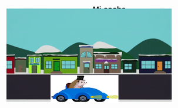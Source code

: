 <html>
	<head>
		<title>Mi coche - Gonzalez Aldays</title>
		<style type="text/css">
			* { margin: 0px auto; padding: 0px; }
			h1 { font:bold 1.5em arial; text-align: center; padding: 0.5em ; }
			#visor { position: absolute; top: 100px; left: 200px; width: 450px; 
         			height: 300px; overflow: hidden; }
			#fondouno { position: absolute; top: 0px; left: 0px; }
			#fondodos { position: absolute; top: 0px; left: 450px; }
			#micoche { position: absolute; top: 180px; left: 120px; }
		</style>
		<script type="text/javascript">
			window.onload = function() { //al cargarse la página ...
			fondo1=document.getElementById("fondouno"); //referencia al primer fondo.
			fondo2=document.getElementById("fondodos"); //referencia al segundo fondo
			pararmover=setInterval(mover,50); //iniciar primer temporizador: movimiento
			setInterval(repetir,2250); //iniciar segundo temporizador: repetición del ciclo. 
			}
			desplazar=0; //estado inicial del movimiento.
			function mover() { //temporizador 1: movimiento
         			desplazar-=10; //desplazar fondo1 -10px
         			desplazar2=desplazar+450; //desplazar fondo2 a la vez
         			posicion1=desplazar+"px"; //preparar para código CSS fondo1
         			posicion2=desplazar2+"px"; //preparar para código CSS fondo1
         			fondo1.style.left=posicion1; //cambiar posición fondo1 mediante CSS
         			fondo2.style.left=posicion2; //cambiar posición fondo2
         			}
			function repetir() { //temporizador 2: repetir ciclo
         			fondo1.style.left="0px"; //posición inicial de fondo1
         			fondo2.style.left="450px"; //posición inicial de fondo2
         			desplazar=0; //posicion inicial referencia de movimiento.
         			}			
		</script>
	</head>
	<body>
		<h1>Mi coche</h1>
		<div id="visor">
  			<div id="fondouno">
      				<img src="fondoCoche.gif" alt="fondo1" >
   			</div>
   			<div id="fondodos">
      				<img src="fondoCoche.gif" alt="fondo2" >
   			</div>
   			<div id="micoche">
      				<img src="coche.gif" alt="elCoche" >
   			<div>
		</div>
	</body>
</html>
